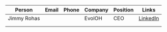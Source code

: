 | Person      | Email | Phone | Company | Position | Links                                            |
| ----------- | ----- | ----- | ------- | -------- | ------------------------------------------------ |
| Jimmy Rohas |       |       | EvolOH  | CEO      | [LinkedIn](https://www.linkedin.com/in/jimmy06/) |
|             |       |       |         |          |                                                  |
|             |       |       |         |          |                                                  |
